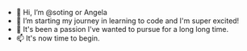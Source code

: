 - 👋 Hi, I’m @soting or Angela
- 🌱 I’m starting my journey in learning to code and I'm super excited!
- 💞️ It's been a passion I've wanted to pursue for a long long time.
- 📫 It's now time to begin. 

<!---
soting/soting is a ✨ special ✨ repository because its `README.md` (this file) appears on your GitHub profile.
You can click the Preview link to take a look at your changes.
--->

